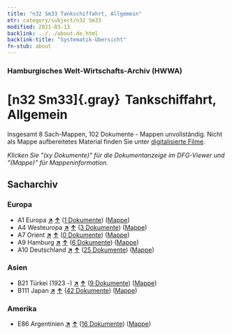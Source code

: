 ```yaml
---
title: "n32 Sm33 Tankschiffahrt, Allgemein"
etr: category/subject/n32 Sm33
modified: 2021-03-13
backlink: ../../about.de.html
backlink-title: "Systematik-Übersicht"
fn-stub: about
---
```


### Hamburgisches Welt-Wirtschafts-Archiv (HWWA)
# [n32 Sm33]{.gray}&#8201; Tankschiffahrt, Allgemein&#160; 




Insgesamt 8 Sach-Mappen, 102 Dokumente - Mappen unvollständig.
Nicht als Mappe aufbereitetes Material finden Sie unter [digitalisierte Filme](/film/h1_sh).

_Klicken Sie "(xy Dokumente)" für die Dokumentanzeige im DFG-Viewer und "(Mappe)" für Mappeninformation._

## Sacharchiv




### Europa

- A1 Europa [**&nearr;**](../../../geo/i/140892/about.de.html "Europa (alle Mappen)") [**&uarr;**](../../../geo/about.de.html#A1 "Ländersystematik") (<a href="https://pm20.zbw.eu/dfgview/sh/140892,145613" title="über: Europa : Tankschiffahrt, Allgemein" target="_blank">1 Dokumente</a>) ([Mappe](http://purl.org/pressemappe20/folder/sh/140892,145613))
- A4 Westeuropa [**&nearr;**](../../../geo/i/140897/about.de.html "Westeuropa (alle Mappen)") [**&uarr;**](../../../geo/about.de.html#A4 "Ländersystematik") (<a href="https://pm20.zbw.eu/dfgview/sh/140897,145613" title="über: Westeuropa : Tankschiffahrt, Allgemein" target="_blank">3 Dokumente</a>) ([Mappe](http://purl.org/pressemappe20/folder/sh/140897,145613))
- A7 Orient [**&nearr;**](../../../geo/i/140902/about.de.html "Orient (alle Mappen)") [**&uarr;**](../../../geo/about.de.html#A7 "Ländersystematik") (<a href="https://pm20.zbw.eu/dfgview/sh/140902,145613" title="über: Orient : Tankschiffahrt, Allgemein" target="_blank">0 Dokumente</a>) ([Mappe](http://purl.org/pressemappe20/folder/sh/140902,145613))
- A9 Hamburg [**&nearr;**](../../../geo/i/140905/about.de.html "Hamburg (alle Mappen)") [**&uarr;**](../../../geo/about.de.html#A9 "Ländersystematik") (<a href="https://pm20.zbw.eu/dfgview/sh/140905,145613" title="über: Hamburg : Tankschiffahrt, Allgemein" target="_blank">6 Dokumente</a>) ([Mappe](http://purl.org/pressemappe20/folder/sh/140905,145613))
- A10 Deutschland [**&nearr;**](../../../geo/i/126128/about.de.html "Deutschland (alle Mappen)") [**&uarr;**](../../../geo/about.de.html#A10 "Ländersystematik") (<a href="https://pm20.zbw.eu/dfgview/sh/126128,145613" title="über: Deutschland : Tankschiffahrt, Allgemein" target="_blank">25 Dokumente</a>) ([Mappe](http://purl.org/pressemappe20/folder/sh/126128,145613))

### Asien

- B21 Türkei (1923 -) [**&nearr;**](../../../geo/i/141111/about.de.html "Türkei (1923 -) (alle Mappen)") [**&uarr;**](../../../geo/about.de.html#B21 "Ländersystematik") (<a href="https://pm20.zbw.eu/dfgview/sh/141111,145613" title="über: Türkei (1923 -) : Tankschiffahrt, Allgemein" target="_blank">9 Dokumente</a>) ([Mappe](http://purl.org/pressemappe20/folder/sh/141111,145613))
- B111 Japan [**&nearr;**](../../../geo/i/141272/about.de.html "Japan (alle Mappen)") [**&uarr;**](../../../geo/about.de.html#B111 "Ländersystematik") (<a href="https://pm20.zbw.eu/dfgview/sh/141272,145613" title="über: Japan : Tankschiffahrt, Allgemein" target="_blank">42 Dokumente</a>) ([Mappe](http://purl.org/pressemappe20/folder/sh/141272,145613))

### Amerika

- E86 Argentinien [**&nearr;**](../../../geo/i/141692/about.de.html "Argentinien (alle Mappen)") [**&uarr;**](../../../geo/about.de.html#E86 "Ländersystematik") (<a href="https://pm20.zbw.eu/dfgview/sh/141692,145613" title="über: Argentinien : Tankschiffahrt, Allgemein" target="_blank">16 Dokumente</a>) ([Mappe](http://purl.org/pressemappe20/folder/sh/141692,145613))



